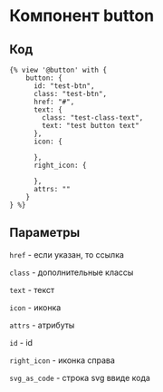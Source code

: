 # Компонент button

## Код

```twig
{% view '@button' with {
    button: {
      id: "test-btn",
      class: "test-btn",
      href: "#",
      text: {
        class: "test-class-text",
        text: "test button text"
      },
      icon: {

      },
      right_icon: {

      },
      attrs: ""
    }
} %}
```

## Параметры

`href` - если указан, то ссылка

`class` - дополнительные классы

`text` - текст

`icon` - иконка

`attrs` - атрибуты

`id` - id

`right_icon` - иконка справа

`svg_as_code` - строка svg ввиде кода